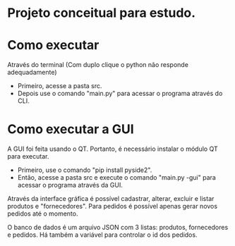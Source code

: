 # Projeto conceitual para estudo.

# Como executar
Através do terminal (Com duplo clique o python não responde adequadamente)
- Primeiro, acesse a pasta src.
- Depois use o comando "main.py" para acessar o programa através do CLI.

# Como executar a GUI
A GUI foi feita usando o QT. Portanto, é necessário instalar o módulo QT para executar.
- Primeiro, use o comando "pip install pyside2".
- Então, acesse a pasta src e execute o comando "main.py -gui" para acessar o programa através da GUI.

Através da interface gráfica é possível cadastrar, alterar, excluir e listar produtos e "fornecedores".
Para pedidos é possível apenas gerar novos pedidos até o momento.

O banco de dados é um arquivo JSON com 3 listas: produtos, fornecedores e pedidos. Há também a variável para controlar o id dos pedidos.
